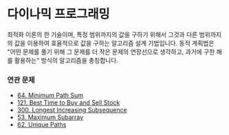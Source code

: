 # 다이나믹 프로그래밍
최적화 이론의 한 기술이며, 특정 범위까지의 값을 구하기 위해서 그것과 다른 범위까지의 값을 이용하여 효율적으로 값을 구하는 알고리즘 설계 기법입니다.
동적 계획법은 "어떤 문제를 풀기 위해 그 문제를 더 작은 문제의 연장선으로 생각하고, 과거에 구한 해를 활용하는" 방식의 알고리즘을 총칭합니다.

### 연관 문제
- [64. Minimum Path Sum](https://github.com/hanbee1005/AlgorithmStudy/blob/master/Leetcode/202303/MinimumPathSum_64.java)
- [121. Best Time to Buy and Sell Stock](https://github.com/hanbee1005/AlgorithmStudy/blob/master/Leetcode/202303/BestTimeToBuyAndSellStock_121.java)
- [300. Longest Increasing Subsequence](https://github.com/hanbee1005/AlgorithmStudy/blob/master/Leetcode/202303/LongestIncreasingSubsequence_300.java)
- [53. Maximum Subarray](https://github.com/hanbee1005/AlgorithmStudy/blob/master/Leetcode/202303/MaximumSubarray_53.java)
- [62. Unique Paths](https://github.com/hanbee1005/AlgorithmStudy/blob/master/Leetcode/202303/UniquePaths_62.java)
